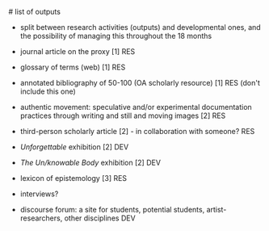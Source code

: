 
# list of outputs

- split between research activities (outputs) and developmental ones, and the possibility of managing this throughout the 18 months



- journal article on the proxy [1] RES
- glossary of terms (web) [1] RES
- annotated bibliography of 50-100 (OA scholarly resource) [1] RES (don't include this one)

- authentic movement: speculative and/or experimental documentation practices through writing and still and moving images [2] RES
- third-person scholarly article [2] - in collaboration with someone? RES
- _Unforgettable_ exhibition [2] DEV
- _The Un/knowable Body_ exhibition [2] DEV
- lexicon of epistemology [3] RES

- interviews?
- discourse forum: a site for students, potential students, artist-researchers, other disciplines DEV


